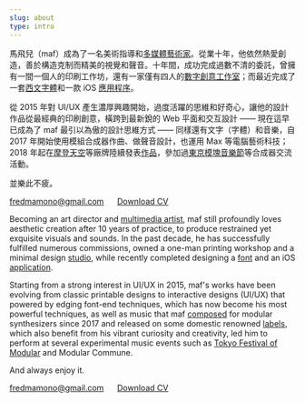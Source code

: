 ```yaml
---
slug: about
type: intro
---
```


馬飛兒（maf）成為了一名美術指導和[多媒體藝術家](https://mafmadmaf.com/)。從業十年，他依然熱愛創造，善於構造克制而精美的視覺和聲音。十年間，成功完成過數不清的委託，曾擁有一間一個人的印刷工作坊，還有一家僅有四人的[數字創意工作室](https://www.bitmob.cc/)；而最近完成了一套[西文字體](https://maf-works.com/work/knoob-font-design)和一款 iOS [應用程序](https://wtdtapp.com/)。

從 2015 年對 UI/UX 產生濃厚興趣開始，過度活躍的思維和好奇心，讓他的設計作品從最經典的印刷創意，橫跨到最新銳的 Web 平面和交互設計 —— 現在這早已成為了 maf 最引以為傲的設計思維方式 —— 同樣還有文字（字體）和音樂，自 2017 年開始使用模組合成器作曲、做聲音設計，也運用 Max 等電腦藝術科技；2018 年起在[摩登天空](https://y.qq.com/n/yqq/album/001CqCvJ3IOcAL.html)等廠牌陸續發表[作品](https://y.qq.com/n/yqq/album/001cRZsN0DopCy.html)，參加過[東京模塊音樂節](https://tfom.info/tfom-2018)等合成器交流活動。

並樂此不疲。

<a href="mailto:fredmamono@gmail.com">fredmamono@gmail.com</a>&nbsp;&nbsp;&nbsp;&nbsp;&nbsp;&nbsp;<a href="https://bitmobcc.oss-cn-shenzhen.aliyuncs.com/maf/download/CV_and_Portfolio_of_maf_CN_EN.zip">Download CV</a>

<!-- lang -->

Becoming an art director and [multimedia artist](https://www.instagram.com/mafmadmaf/), maf still profoundly loves aesthetic creation after 10 years of practice, to produce restrained yet exquisite visuals and sounds. In the past decade, he has successfully fulfilled numerous commissions, owned a one-man printing workshop and a minimal design [studio](https://www.bitmob.cc/), while recently completed designing a [font](https://maf-works.com/work/knoob-font-design) and an iOS [application](https://wtdtapp.com/).

Starting from a strong interest in UI/UX in 2015, maf's works have been evolving from classic printable designs to interactive designs (UI/UX) that powered by edging font-end techniques, which has now become his most powerful techniques, as well as music that maf [composed](https://www.youtube.com/channel/UCd3_Sb2nGt26E9VuSqzl-0w/videos) for modular synthesizers since 2017 and released on some domestic renowned [labels](https://open.spotify.com/album/6YLxkOzgGdIT6jTmCTIMdi?si=2CjzKBHhRtyjxvK1naSHng), which also benefit from his vibrant curiosity and creativity, led him to perform at several experimental music events such as [Tokyo Festival of Modular](https://tfom.info/tfom-2018) and Modular Commune.

And always enjoy it.

<a href="mailto:fredmamono@gmail.com">fredmamono@gmail.com</a>&nbsp;&nbsp;&nbsp;&nbsp;&nbsp;&nbsp;<a href="https://bitmobcc.oss-cn-shenzhen.aliyuncs.com/maf/download/CV_and_Portfolio_of_maf_CN_EN.zip">Download CV</a>
